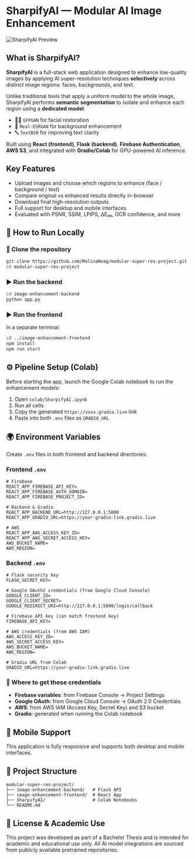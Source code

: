 # SharpifyAI — Modular AI Image Enhancement 
![SharpifyAI Preview](image-enhancement-frontend/src/resources/preview.jpg)
## What is SharpifyAI?

**SharpifyAI** is a full-stack web application designed to enhance low-quality images by applying AI super-resolution techniques **selectively** across distinct image regions: faces, backgrounds, and text.

Unlike traditional tools that apply a uniform model to the whole image, SharpifyAI performs **semantic segmentation** to isolate and enhance each region using a **dedicated model**:

- 🧑‍🦰 `GFPGAN` for facial restoration
- 🌄 `Real-ESRGAN` for background enhancement
- 🔤 `TextBSR` for improving text clarity

Built using **React (frontend)**, **Flask (backend)**, **Firebase Authentication**, **AWS S3**, and integrated with **Gradio/Colab** for GPU-powered AI inference.

## Key Features

- Upload images and choose which regions to enhance (face / background / text)
- Compare original vs enhanced results directly in-browser
- Download final high-resolution outputs
- Full support for desktop and mobile interfaces
- Evaluated with PSNR, SSIM, LPIPS, ΔE₀₀, OCR confidence, and more

## 🚀  How to Run Locally

### 📂 Clone the repository
```bash
git clone https://github.com/MalinaNeag/modular-super-res-project.git
cd modular-super-res-project
```

### ▶️ Run the backend
```bash
cd image-enhancement-backend
python app.py
```

### ▶️ Run the frontend
In a separate terminal:
```bash
cd ../image-enhancement-frontend
npm install
npm run start
```

## ⚙️ Pipeline Setup (Colab)

Before starting the app, launch the Google Colab notebook to run the enhancement models:

1. Open `colab/SharpifyAI.ipynb`
2. Run all cells
3. Copy the generated `https://xxxx.gradio.live` link
4. Paste into both `.env` files as `GRADIO_URL`

## 🌍 Environment Variables

Create `.env` files in both frontend and backend directories:

### Frontend `.env`
```env
# Firebase
REACT_APP_FIREBASE_API_KEY=
REACT_APP_FIREBASE_AUTH_DOMAIN=
REACT_APP_FIREBASE_PROJECT_ID=

# Backend & Gradio
REACT_APP_BACKEND_URL=http://127.0.0.1:5000
REACT_APP_GRADIO_URL=https://your-gradio-link.gradio.live

# AWS
REACT_APP_AWS_ACCESS_KEY_ID=
REACT_APP_AWS_SECRET_ACCESS_KEY=
AWS_BUCKET_NAME=
AWS_REGION=
```

### Backend `.env`
```env
# Flask security key
FLASK_SECRET_KEY=

# Google OAuth2 credentials (from Google Cloud Console)
GOOGLE_CLIENT_ID=
GOOGLE_CLIENT_SECRET=
GOOGLE_REDIRECT_URI=http://127.0.0.1:5000/login/callback

# Firebase API key (can match frontend key)
FIREBASE_API_KEY=

# AWS credentials (from AWS IAM)
AWS_ACCESS_KEY_ID=
AWS_SECRET_ACCESS_KEY=
AWS_BUCKET_NAME=
AWS_REGION=

# Gradio URL from Colab
GRADIO_URL=https://your-gradio-link.gradio.live
```

### 🔐 Where to get these credentials

- **Firebase variables**: from Firebase Console → Project Settings
- **Google OAuth**: from Google Cloud Console → OAuth 2.0 Credentials
- **AWS**: from AWS IAM (Access Key, Secret Key) and S3 bucket
- **Gradio**: generated when running the Colab notebook

## 📱 Mobile Support

This application is fully responsive and supports both desktop and mobile interfaces.

## 📁 Project Structure
```
modular-super-res-project/
├── image-enhancement-backend/   # Flask API
├── image-enhancement-frontend/  # React App
├── SharpifyAI/                  # Colab Notebooks
└── README.md
```

## 🔐 License & Academic Use

This project was developed as part of a Bachelor Thesis and is intended for academic and educational use only. All AI model integrations are sourced from publicly available pretrained repositories.
